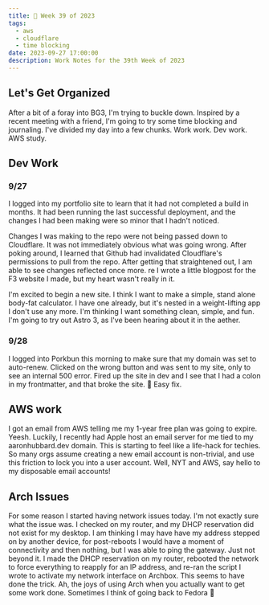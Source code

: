 ```yaml
---
title: 📓 Week 39 of 2023
tags:
  - aws
  - cloudflare
  - time blocking
date: 2023-09-27 17:00:00
description: Work Notes for the 39th Week of 2023
---
```


## Let's Get Organized

After a bit of a foray into BG3, I'm trying to buckle down. Inspired by a recent meeting with a friend, I'm going to try some time blocking and journaling. I've divided my day into a few chunks. Work work. Dev work. AWS study.

## Dev Work

### 9/27

I logged into my portfolio site to learn that it had not completed a build in months. It had been running the last successful deployment, and the changes I had been making were so minor that I hadn't noticed.

Changes I was making to the repo were not being passed down to Cloudflare. It was not immediately obvious what was going wrong. After poking around, I learned that Github had invalidated Cloudflare's permissions to pull from the repo. After getting that straightened out, I am able to see changes reflected once more.
re
I wrote a little blogpost for the F3 website I made, but my heart wasn't really in it.

I'm excited to begin a new site. I think I want to make a simple, stand alone body-fat calculator. I have one already, but it's nested in a weight-lifting app I don't use any more. I'm thinking I want something clean, simple, and fun. I'm going to try out Astro 3, as I've been hearing about it in the aether.

### 9/28

I logged into Porkbun this morning to make sure that my domain was set to auto-renew. Clicked on the wrong button and was sent to my site, only to see an internal 500 error. Fired up the site in dev and I see that I had a colon in my frontmatter, and that broke the site. :tongue: Easy fix.

## AWS work

I got an email from AWS telling me my 1-year free plan was going to expire. Yeesh. Luckily, I recently had Apple host an email server for me tied to my aaronhubbard.dev domain. This is starting to feel like a life-hack for techies. So many orgs assume creating a new email account is non-trivial, and use this friction to lock you into a user account. Well, NYT and AWS, say hello to my disposable email accounts!

## Arch Issues

For some reason I started having network issues today. I'm not exactly sure what the issue was. I checked on my router, and my DHCP reservation did not exist for my desktop. I am thinking I may have have my address stepped on by another device, for post-reboots I would have a moment of connectivity and then nothing, but I was able to ping the gateway. Just not beyond it. I made the DHCP reservation on my router, rebooted the network to force everything to reapply for an IP address, and re-ran the script I wrote to activate my network interface on Archbox. This seems to have done the trick. Ah, the joys of using Arch when you actually want to get some work done. Sometimes I think of going back to Fedora 🤔
